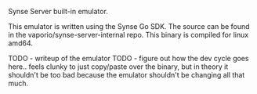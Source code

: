 Synse Server built-in emulator.


This emulator is written using the Synse Go SDK. The source can be found in the
vaporio/synse-server-internal repo. This binary is compiled for linux amd64.

TODO - writeup of the emulator
TODO - figure out how the dev cycle goes here.. feels clunky to just copy/paste over the
       binary, but in theory it shouldn't be too bad because the emulator shouldn't be
       changing all that much.